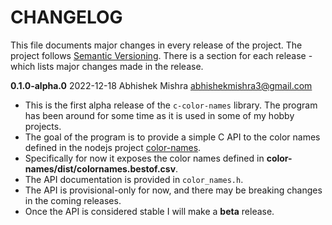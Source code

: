 # CHANGELOG
This file documents major changes in every release of the project. The project follows [Semantic Versioning](https://semver.org/). There is a section for each release - which lists major changes made in the release.

**0.1.0-alpha.0**  2022-12-18 Abhishek Mishra  <abhishekmishra3@gmail.com>

- This is the first alpha release of the `c-color-names` library. The program has been around for some time as it is used in some of my hobby projects.
- The goal of the program is to provide a simple C API to the color names defined in the nodejs project [color-names](https://github.com/meodai/color-names).
- Specifically for now it exposes the color names defined in **color-names/dist/colornames.bestof.csv**.
- The API documentation is provided in `color_names.h`.
- The API is provisional-only for now, and there may be breaking changes in the coming releases.
- Once the API is considered stable I will make a **beta** release.

